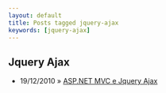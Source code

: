```yaml
---
layout: default
title: Posts tagged jquery-ajax
keywords: [jquery-ajax]
---
```

<h2 class="category">Jquery Ajax</h2>
<ul class="posts">
<li>
<p>
<span class="date">19/12/2010</span> &raquo; 
<a href="/blog/asp-net-mvc-jquery-ajax">ASP.NET MVC e Jquery Ajax</a>
</p>
</li> 
</ul>
